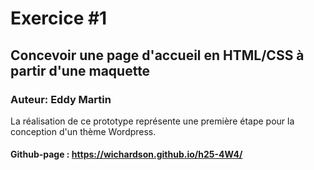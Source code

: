# Exercice #1
## Concevoir une page d'accueil en HTML/CSS à partir d'une maquette
### Auteur: Eddy Martin
La réalisation de ce prototype représente une première étape pour la conception d'un thème Wordpress.

#### Github-page : https://wichardson.github.io/h25-4W4/